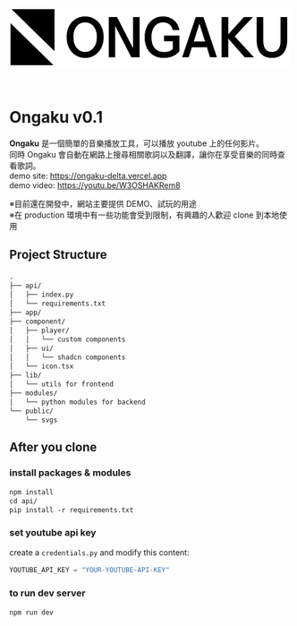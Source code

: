 <div align="center">
  <img src="https://github.com/Tanimal19/ongaku/blob/beb67a44cf3fd3a5a9da8c501f359b7231136440/public/logo-full.svg" width="500" height="100">
</div>
<br>
<br>

# Ongaku v0.1
**Ongaku** 是一個簡單的音樂播放工具，可以播放 youtube 上的任何影片。  
同時 Ongaku 會自動在網路上搜尋相關歌詞以及翻譯，讓你在享受音樂的同時查看歌詞。  
demo site: https://ongaku-delta.vercel.app  
demo video: https://youtu.be/W3OSHAKRem8  

※目前還在開發中，網站主要提供 DEMO、試玩的用途  
※在 production 環境中有一些功能會受到限制，有興趣的人歡迎 clone 到本地使用

## Project Structure
```
.
├── api/
│   ├── index.py
│   └── requirements.txt
├── app/
├── component/
│   ├── player/
│   │   └── custom components
│   ├── ui/
│   │   └── shadcn components
│   └── icon.tsx
├── lib/
│   └── utils for frontend
├── modules/
│   └── python modules for backend
└── public/
    └── svgs
```

## After you clone
### install packages & modules
```
npm install
cd api/
pip install -r requirements.txt
```

### set youtube api key
create a `credentials.py` and modify this content:
```py
YOUTUBE_API_KEY = "YOUR-YOUTUBE-API-KEY"
```

### to run dev server
```
npm run dev
```

